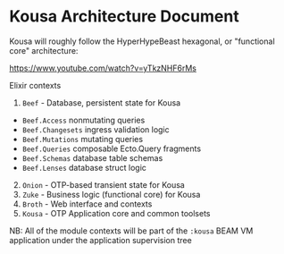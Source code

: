 # Kousa Architecture Document

Kousa will roughly follow the HyperHypeBeast hexagonal, or
"functional core" architecture:

https://www.youtube.com/watch?v=yTkzNHF6rMs

Elixir contexts

1. `Beef` - Database, persistent state for Kousa
 - `Beef.Access` nonmutating queries
 - `Beef.Changesets` ingress validation logic
 - `Beef.Mutations` mutating queries
 - `Beef.Queries` composable Ecto.Query fragments
 - `Beef.Schemas` database table schemas
 - `Beef.Lenses` database struct logic
2. `Onion` - OTP-based transient state for Kousa
3. `Zuke` - Business logic (functional core) for Kousa
4. `Broth` - Web interface and contexts
5. `Kousa` - OTP Application core and common toolsets

NB: All of the module contexts will be part of the `:kousa` BEAM VM
application under the application supervision tree

